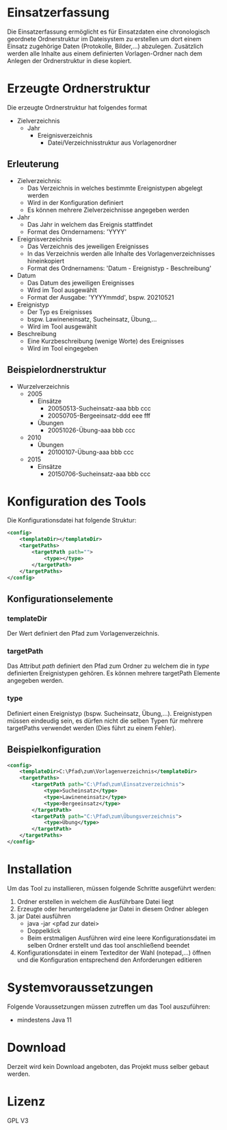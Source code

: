 # Einsatzerfassung

Die Einsatzerfassung ermöglicht es für Einsatzdaten eine chronologisch geordnete Ordnerstruktur im Dateisystem zu erstellen um dort einem Einsatz zugehörige Daten (Protokolle, Bilder,...) abzulegen. Zusätzlich werden alle Inhalte aus einem definierten Vorlagen-Ordner nach dem Anlegen der Ordnerstruktur in diese kopiert.


# Erzeugte Ordnerstruktur
Die erzeugte Ordnerstruktur hat folgendes format
* Zielverzeichnis
  * Jahr
    * Ereignisverzeichnis
      * Datei/Verzeichnisstruktur aus Vorlagenordner

## Erleuterung
* Zielverzeichnis:
  * Das Verzeichnis in welches bestimmte Ereignistypen abgelegt werden
  * Wird in der Konfiguration definiert
  * Es können mehrere Zielverzeichnisse angegeben werden
* Jahr
  * Das Jahr in welchem das Ereignis stattfindet
  * Format des Orndernamens: 'YYYY' 
* Ereignisverzeichnis
  * Das Verzeichnis des jeweiligen Ereignisses
  * In das Verzeichnis werden alle Inhalte des Vorlagenverzeichnisses hineinkopiert
  * Format des Ordnernamens: 'Datum - Ereignistyp - Beschreibung'
* Datum
  * Das Datum des jeweiligen Ereignisses
  * Wird im Tool ausgewählt
  * Format der Ausgabe: 'YYYYmmdd', bspw. 20210521
* Ereignistyp
  * Der Typ es Ereignisses
  * bspw. Lawineneinsatz, Sucheinsatz, Übung,...
  * Wird im Tool ausgewählt 
* Beschreibung
  * Eine Kurzbeschreibung (wenige Worte) des Ereignisses
  * Wird im Tool eingegeben
 
## Beispielordnerstruktur
* Wurzelverzeichnis
  * 2005
    * Einsätze
      * 20050513-Sucheinsatz-aaa bbb ccc
      * 20050705-Bergeeinsatz-ddd eee fff
    * Übungen
      * 20051026-Übung-aaa bbb ccc
  * 2010
    * Übungen
      * 20100107-Übung-aaa bbb ccc
  * 2015
    * Einsätze
      * 20150706-Sucheinsatz-aaa bbb ccc
# Konfiguration des Tools
Die Konfigurationsdatei hat folgende Struktur:
```xml
<config>
	<templateDir></templateDir>
	<targetPaths>
		<targetPath path="">
			<type></type>
		</targetPath>
	</targetPaths>
</config>
```
## Konfigurationselemente
### templateDir
Der Wert definiert den Pfad zum Vorlagenverzeichnis.

### targetPath
Das Attribut *path* definiert den Pfad zum Ordner zu welchem die in *type* definierten Ereignistypen gehören.
Es können mehrere targetPath Elemente angegeben werden.

### type
Definiert einen Ereignistyp (bspw. Sucheinsatz, Übung,...). Ereignistypen müssen eindeudig sein, es dürfen nicht die selben Typen für mehrere targetPaths verwendet werden (Dies führt zu einem Fehler).

## Beispielkonfiguration
```xml
<config>
	<templateDir>C:\Pfad\zum\Vorlagenverzeichnis</templateDir>
	<targetPaths>
		<targetPath path="C:\Pfad\zum\Einsatzverzeichnis">
			<type>Sucheinsatz</type>
			<type>Lawineneinsatz</type>
			<type>Bergeeinsatz</type>
		</targetPath>
		<targetPath path="C:\Pfad\zum\Übungsverzeichnis">
			<type>Übung</type>
		</targetPath>
	</targetPaths>
</config>
```
# Installation
Um das Tool zu installieren, müssen folgende Schritte ausgeführt werden:
1. Ordner erstellen in welchem die Ausführbare Datei liegt
2. Erzeugte oder heruntergeladene jar Datei in diesem Ordner ablegen
3. jar Datei ausführen
   * java -jar \<pfad zur datei\>
   * Doppelklick
   * Beim erstmaligen Ausführen wird eine leere Konfigurationsdatei im selben Ordner erstellt und das tool anschließend beendet
4. Konfigurationsdatei in einem Texteditor der Wahl (notepad,...) öffnen und die Konfiguration entsprechend den Anforderungen editieren

# Systemvoraussetzungen
Folgende Voraussetzungen müssen zutreffen um das Tool auszuführen:
* mindestens Java 11

# Download
Derzeit wird kein Download angeboten, das Projekt muss selber gebaut werden.

# Lizenz
GPL V3